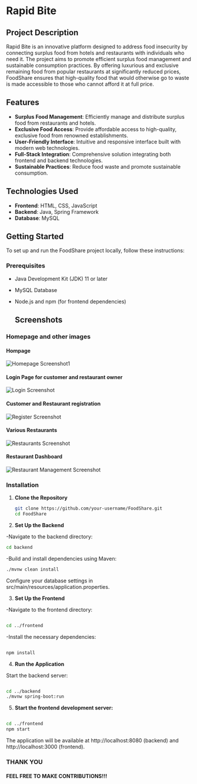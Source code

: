 # Rapid Bite

## Project Description

Rapid Bite is an innovative platform designed to address food insecurity by connecting surplus food from hotels and restaurants with individuals who need it. The project aims to promote efficient surplus food management and sustainable consumption practices. By offering luxurious and exclusive remaining food from popular restaurants at significantly reduced prices, FoodShare ensures that high-quality food that would otherwise go to waste is made accessible to those who cannot afford it at full price.

## Features

- **Surplus Food Management**: Efficiently manage and distribute surplus food from restaurants and hotels.
- **Exclusive Food Access**: Provide affordable access to high-quality, exclusive food from renowned establishments.
- **User-Friendly Interface**: Intuitive and responsive interface built with modern web technologies.
- **Full-Stack Integration**: Comprehensive solution integrating both frontend and backend technologies.
- **Sustainable Practices**: Reduce food waste and promote sustainable consumption.

## Technologies Used

- **Frontend**: HTML, CSS, JavaScript
- **Backend**: Java, Spring Framework
- **Database**: MySQL

## Getting Started

To set up and run the FoodShare project locally, follow these instructions:

### Prerequisites

- Java Development Kit (JDK) 11 or later
- MySQL Database
- Node.js and npm (for frontend dependencies)

  ## Screenshots

### Homepage and other images
#### Hompage
![Homepage Screenshot1](foodprojectpic/homepage.png)
#### Login Page for customer and restaurant owner
![Login Screenshot](foodprojectpic/login.png)
#### Customer and Restaurant registration
![Register Screenshot](foodprojectpic/register.png)
#### Various Restaurants
![Restaurants Screenshot](foodprojectpic/restaurant.png)
#### Restaurant Dashboard
![Restaurant Management Screenshot](foodprojectpic/rest_mang.png)

### Installation

1. **Clone the Repository**

   ```bash
   git clone https://github.com/your-username/FoodShare.git
   cd FoodShare

2. **Set Up the Backend**

-Navigate to the backend directory:

   ```bash
   cd backend 
   ```
-Build and install dependencies using Maven:

  ```bash
  ./mvnw clean install
  ```

Configure your database settings in src/main/resources/application.properties.   

3. **Set Up the Frontend**

-Navigate to the frontend directory:

   ```bash

   cd ../frontend
   ```
-Install the necessary dependencies:

   ```bash

   npm install
   ```
4. **Run the Application**

Start the backend server:

  ```bash

  cd ../backend
  ./mvnw spring-boot:run
  ```
5. **Start the frontend development server:**

  ```bash

  cd ../frontend
  npm start
  ```
The application will be available at http://localhost:8080 (backend) and http://localhost:3000 (frontend).
### THANK YOU
#### FEEL FREE TO MAKE CONTRIBUTIONS!!!

